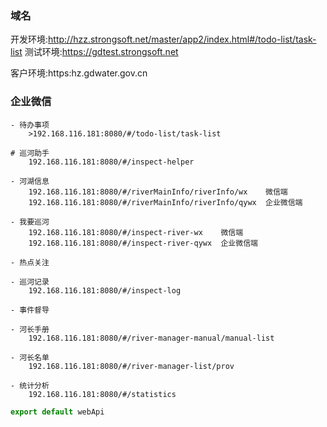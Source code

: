 ### 域名
   开发环境:http://hzz.strongsoft.net/master/app2/index.html#/todo-list/task-list
   测试环境:https://gdtest.strongsoft.net

客户环境:https:hz.gdwater.gov.cn

### 企业微信

    - 待办事项
        >192.168.116.181:8080/#/todo-list/task-list

    # 巡河助手
        192.168.116.181:8080/#/inspect-helper

    - 河湖信息
        192.168.116.181:8080/#/riverMainInfo/riverInfo/wx    微信端
        192.168.116.181:8080/#/riverMainInfo/riverInfo/qywx  企业微信端

    - 我要巡河
        192.168.116.181:8080/#/inspect-river-wx    微信端
        192.168.116.181:8080/#/inspect-river-qywx  企业微信端

    - 热点关注

    - 巡河记录
        192.168.116.181:8080/#/inspect-log

    - 事件督导

    - 河长手册
        192.168.116.181:8080/#/river-manager-manual/manual-list

    - 河长名单
        192.168.116.181:8080/#/river-manager-list/prov

    - 统计分析
        192.168.116.181:8080/#/statistics
        
 ```javascript
 export default webApi
 ```
